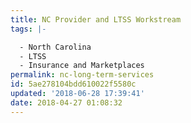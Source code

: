 ```yaml
---
title: NC Provider and LTSS Workstream
tags: |-

  - North Carolina
  - LTSS
  - Insurance and Marketplaces
permalink: nc-long-term-services
id: 5ae278104bdd610022f5580c
updated: '2018-06-28 17:39:41'
date: 2018-04-27 01:08:32
---
```

